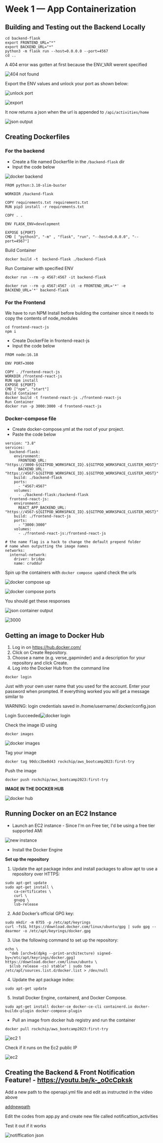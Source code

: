 # Week 1 — App Containerization

## Building and Testing out the Backend Locally
```
cd backend-flask
export FRONTEND_URL="*"
export BACKEND_URL="*"
python3 -m flask run --host=0.0.0.0 --port=4567
cd ..
```

A 404 error was gotten at first because the ENV_VAR werent specified

![404 not found](https://user-images.githubusercontent.com/110903886/221421754-19b135f2-d5e6-4642-b86c-4d723425488a.png)

Export the ENV values and unlock your port as shown below:

![unlock port](https://user-images.githubusercontent.com/110903886/221421714-707745a6-7541-4b1a-a045-9e67921c7a55.png)

![export](https://user-images.githubusercontent.com/110903886/221421708-77ed45a3-8520-4e71-9af2-55951bbff994.png)

It now returns a json when the url is appended to `/api/activities/home`

![json output](https://user-images.githubusercontent.com/110903886/221421895-3c3a3f55-2f49-4892-9e5f-e7a0d86a3364.png)

## Creating Dockerfiles

### For the backend

- Create a file named Dockerfile in the `/backend-flask` dir
- Input the code below

![docker backend](https://user-images.githubusercontent.com/110903886/221422489-39ee3ce4-a12c-4649-8eea-ac8fec8d7de2.png)

```
FROM python:3.10-slim-buster

WORKDIR /backend-flask

COPY requirements.txt requirements.txt
RUN pip3 install -r requirements.txt

COPY . .

ENV FLASK_ENV=development

EXPOSE ${PORT}
CMD [ "python3", "-m" , "flask", "run", "--host=0.0.0.0", "--port=4567"]
```

Build Container

`docker build -t  backend-flask ./backend-flask`

Run Container with specified ENV

```
docker run --rm -p 4567:4567 -it backend-flask

docker run --rm -p 4567:4567 -it -e FRONTEND_URL='*' -e BACKEND_URL='*' backend-flask 
```

### For the Frontend

We have to run NPM Install before building the container since it needs to copy the contents of node_modules

```
cd frontend-react-js
npm i
```
- Create DockerFile in frontend-react-js
- Input the code below

```
FROM node:16.18

ENV PORT=3000

COPY . /frontend-react-js
WORKDIR /frontend-react-js
RUN npm install
EXPOSE ${PORT}
CMD ["npm", "start"]
Build Container
docker build -t frontend-react-js ./frontend-react-js
Run Container
docker run -p 3000:3000 -d frontend-react-js
```

### Docker-compose file

- Create docker-compose.yml at the root of your project.
- Paste the code below

```
version: "3.8"
services:
  backend-flask:
    environment:
      FRONTEND_URL: "https://3000-${GITPOD_WORKSPACE_ID}.${GITPOD_WORKSPACE_CLUSTER_HOST}"
      BACKEND_URL: "https://4567-${GITPOD_WORKSPACE_ID}.${GITPOD_WORKSPACE_CLUSTER_HOST}"
    build: ./backend-flask
    ports:
      - "4567:4567"
    volumes:
      - ./backend-flask:/backend-flask
  frontend-react-js:
    environment:
      REACT_APP_BACKEND_URL: "https://4567-${GITPOD_WORKSPACE_ID}.${GITPOD_WORKSPACE_CLUSTER_HOST}"
    build: ./frontend-react-js
    ports:
      - "3000:3000"
    volumes:
      - ./frontend-react-js:/frontend-react-js

# the name flag is a hack to change the default prepend folder
# name when outputting the image names
networks: 
  internal-network:
    driver: bridge
    name: cruddur
```

Spin up the containers with `docker compose up`and check the urls


![docker compose up](https://user-images.githubusercontent.com/110903886/221422821-49413c8a-a15a-4012-90d6-4fc0ad8a4053.png)

![docker compose ports](https://user-images.githubusercontent.com/110903886/221422799-131545f5-7125-45f6-bca6-292c7071ba90.png)

You should get these responses

![json container output](https://user-images.githubusercontent.com/110903886/221422721-8a6109a9-5e88-41be-914a-4425d2df361e.png)

![3000](https://user-images.githubusercontent.com/110903886/221422734-37d58f01-a9fa-42d6-b437-b43475784556.png)




## Getting an image to Docker Hub

1. Log in on https://hub.docker.com/
2. Click on Create Repository.
3. Choose a name (e.g. verse_gapminder) and a description for your repository and click Create.
4. Log into the Docker Hub from the command line

`docker login`

Just with your own user name that you used for the account. Enter your password when prompted. If everything worked you will get a message similar to

WARNING: login credentials saved in /home/username/.docker/config.json

Login Succeeded![docker login](https://user-images.githubusercontent.com/110903886/221750961-e94f8006-89ee-4010-b0bc-5460d0d53e7a.png)

Check the image ID using

`docker images`

![docker images](https://user-images.githubusercontent.com/110903886/221751677-94d24066-b8b4-44e1-a180-5d5b54294823.png)

Tag your image

`docker tag 90dcc3be0d43 rockchip/aws_bootcamp2023:first-try`

Push the image

`docker push rockchip/aws_bootcamp2023:first-try`

**IMAGE IN THE DOCKER HUB**

![docker hub](https://user-images.githubusercontent.com/110903886/221753490-e8af0462-8975-4fe0-b6e8-e4f6ac035920.png)



## Running Docker on an EC2 Instance

- Launch an EC2 instance - Since I'm on Free tier, I'd be using a free tier supported AMI

![new instance](https://user-images.githubusercontent.com/110903886/221769774-40811017-1ecf-4b8d-91ff-6f3a6b3d04f7.png)

- Install the Docker Engine 

**Set up the repository**

1. Update the apt package index and install packages to allow apt to use a repository over HTTPS:

```
sudo apt-get update
sudo apt-get install \
    ca-certificates \
    curl \
    gnupg \
    lsb-release
````

2. Add Docker’s official GPG key:

```
sudo mkdir -m 0755 -p /etc/apt/keyrings
curl -fsSL https://download.docker.com/linux/ubuntu/gpg | sudo gpg --dearmor -o /etc/apt/keyrings/docker.gpg
```

3. Use the following command to set up the repository:

```
echo \
  "deb [arch=$(dpkg --print-architecture) signed-by=/etc/apt/keyrings/docker.gpg] https://download.docker.com/linux/ubuntu \
  $(lsb_release -cs) stable" | sudo tee /etc/apt/sources.list.d/docker.list > /dev/null
```

4. Update the apt package index:

`sudo apt-get update`

5. Install Docker Engine, containerd, and Docker Compose.

`sudo apt-get install docker-ce docker-ce-cli containerd.io docker-buildx-plugin docker-compose-plugin`

- Pull an image from docker hub registry and run the container

`docker pull rockchip/aws_bootcamp2023:first-try`

![ec2 1](https://user-images.githubusercontent.com/110903886/221769979-8cd95524-6c2a-44c1-adf0-12149ae99a72.png)

Check if it runs on the Ec2 public IP

![ec2](https://user-images.githubusercontent.com/110903886/221770082-818e4026-ee8a-43b7-8c35-8861a801668f.png)


## Creating the Backend & Front Notification Feature! - https://youtu.be/k-_o0cCpksk


Add a new path to the openapi.yml file and edit as instructed in the video above

[addnewpath](https://user-images.githubusercontent.com/110903886/221772201-f2d0e366-8824-4cec-9217-741ae92e4c3a.png)

Edit the codes from app.py and create new file called notificattion_activities

Test it out if it works

![notiffication json](https://user-images.githubusercontent.com/110903886/221773350-64260f13-a518-4037-a4aa-cd4a4564c6db.png)
